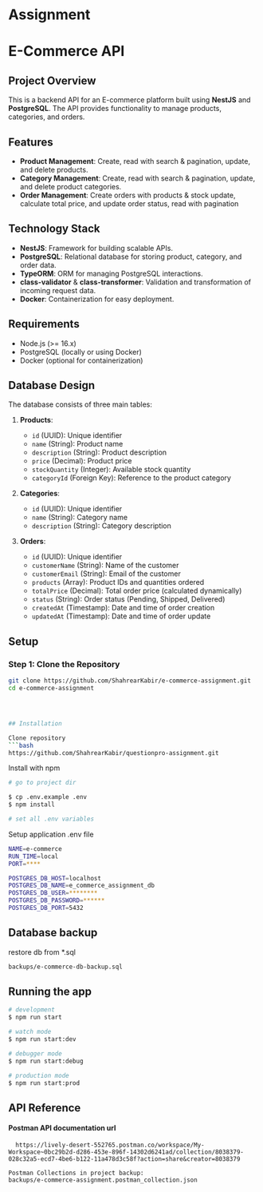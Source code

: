 
# Assignment

# E-Commerce API

## Project Overview

This is a backend API for an E-commerce platform built using **NestJS** and **PostgreSQL**. The API provides functionality to manage products, categories, and orders.

## Features

- **Product Management**: Create, read with search & pagination, update, and delete products.
- **Category Management**: Create, read with search & pagination, update, and delete product categories.
- **Order Management**: Create orders with products & stock update, calculate total price, and update order status, read with pagination

## Technology Stack

- **NestJS**: Framework for building scalable APIs.
- **PostgreSQL**: Relational database for storing product, category, and order data.
- **TypeORM**: ORM for managing PostgreSQL interactions.
- **class-validator** & **class-transformer**: Validation and transformation of incoming request data.
- **Docker**: Containerization for easy deployment.

## Requirements

- Node.js (>= 16.x)
- PostgreSQL (locally or using Docker)
- Docker (optional for containerization)

## Database Design

The database consists of three main tables:

1. **Products**:
   - `id` (UUID): Unique identifier
   - `name` (String): Product name
   - `description` (String): Product description
   - `price` (Decimal): Product price
   - `stockQuantity` (Integer): Available stock quantity
   - `categoryId` (Foreign Key): Reference to the product category

2. **Categories**:
   - `id` (UUID): Unique identifier
   - `name` (String): Category name
   - `description` (String): Category description

3. **Orders**:
   - `id` (UUID): Unique identifier
   - `customerName` (String): Name of the customer
   - `customerEmail` (String): Email of the customer
   - `products` (Array): Product IDs and quantities ordered
   - `totalPrice` (Decimal): Total order price (calculated dynamically)
   - `status` (String): Order status (Pending, Shipped, Delivered)
   - `createdAt` (Timestamp): Date and time of order creation
   - `updatedAt` (Timestamp): Date and time of order update

## Setup

### Step 1: Clone the Repository

```bash
git clone https://github.com/ShahrearKabir/e-commerce-assignment.git
cd e-commerce-assignment




## Installation

Clone repository
```bash
https://github.com/ShahrearKabir/questionpro-assignment.git
```
Install with npm

```bash
# go to project dir

$ cp .env.example .env
$ npm install

# set all .env variables
```
Setup application .env file
```bash
NAME=e-commerce
RUN_TIME=local
PORT=****

POSTGRES_DB_HOST=localhost
POSTGRES_DB_NAME=e_commerce_assignment_db
POSTGRES_DB_USER=********
POSTGRES_DB_PASSWORD=******
POSTGRES_DB_PORT=5432


```

## Database backup
restore db from *.sql 
```bash
backups/e-commerce-db-backup.sql
```

## Running the app

```bash
# development
$ npm run start

# watch mode
$ npm run start:dev

# debugger mode
$ npm run start:debug

# production mode
$ npm run start:prod
```
    
## API Reference

#### Postman API documentation url

```https
  https://lively-desert-552765.postman.co/workspace/My-Workspace~0bc29b2d-d286-453e-896f-14302d6241ad/collection/8038379-028c32a5-ecd7-4be6-b122-11a478d3c58f?action=share&creator=8038379

Postman Collections in project backup:
backups/e-commerce-assignment.postman_collection.json
```


